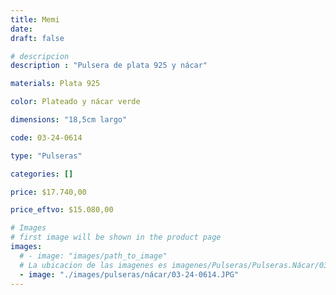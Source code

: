```yaml
---
title: Memi
date: 
draft: false

# descripcion
description : "Pulsera de plata 925 y nácar"

materials: Plata 925

color: Plateado y nácar verde

dimensions: "18,5cm largo"

code: 03-24-0614

type: "Pulseras"

categories: []

price: $17.740,00

price_eftvo: $15.080,00

# Images
# first image will be shown in the product page
images:
  # - image: "images/path_to_image"
  # La ubicacion de las imagenes es imagenes/Pulseras/Pulseras.Nácar/03-24-0614-memi
  - image: "./images/pulseras/nácar/03-24-0614.JPG"
---
```

